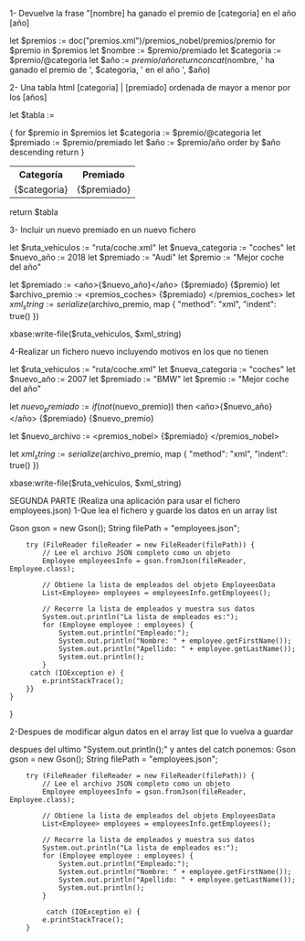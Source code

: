 1- Devuelve la frase "[nombre] ha ganado el premio de [categoria] en el año [año]

let $premios := doc("premios.xml")/premios_nobel/premios/premio for $premio in $premios let $nombre := $premio/premiado let $categoria := $premio/@categoria let $año := $premio/año return concat($nombre, ' ha ganado el premio de ', $categoria, ' en el año ', $año)

2- Una tabla html [categoria] | [premiado] ordenada de mayor a menor por los [años]

let $tabla :=
  <table>
    <tr>
      <th>Categoría</th>
      <th>Premiado</th>
    </tr>
    {
      for $premio in $premios
      let $categoria := $premio/@categoria
      let $premiado := $premio/premiado
      let $año := $premio/año
      order by $año descending
      return
        <tr>
          <td>{$categoria}</td>
          <td>{$premiado}</td>
        </tr>
    }
  </table>
return $tabla

3- Incluir un nuevo premiado en un nuevo fichero

let $ruta_vehiculos := "ruta/coche.xml" 
let $nueva_categoria := "coches"
let $nuevo_año := 2018 
let $premiado := "Audi" 
let $premio := "Mejor coche del año"

let $premiado := <año>{$nuevo_año}</año> {$premiado} {$premio} 
let $archivo_premio := <premios_coches> {$premiado} </premios_coches> 
let $xml_string := serialize($archivo_premio, map { "method": "xml", "indent": true() })

xbase:write-file($ruta_vehiculos, $xml_string)

4-Realizar un fichero nuevo incluyendo motivos en los que no tienen

let $ruta_vehiculos := "ruta/coche.xml"
let $nueva_categoria := "coches"
let $nuevo_año := 2007 
let $premiado := "BMW" 
let $premio := "Mejor coche del año"

let $nuevo_premiado := if (not($nuevo_premio)) then <año>{$nuevo_año}</año> {$premiado} {$nuevo_premio}

let $nuevo_archivo := <premios_nobel> {$premiado} </premios_nobel>

let $xml_string := serialize($archivo_premio, map { "method": "xml", "indent": true() })

xbase:write-file($ruta_vehiculos, $xml_string)

SEGUNDA PARTE (Realiza una aplicación para usar el fichero employees.json)
1-Que lea el fichero y guarde los datos en un array list

Gson gson = new Gson();
        String filePath = "employees.json";

        try (FileReader fileReader = new FileReader(filePath)) {
            // Lee el archivo JSON completo como un objeto
            Employee employeesInfo = gson.fromJson(fileReader, Employee.class);

            // Obtiene la lista de empleados del objeto EmployeesData
            List<Employee> employees = employeesInfo.getEmployees();

            // Recorre la lista de empleados y muestra sus datos
            System.out.println("La lista de empleados es:");
            for (Employee employee : employees) {
                System.out.println("Empleado:");
                System.out.println("Nombre: " + employee.getFirstName());
                System.out.println("Apellido: " + employee.getLastName());
                System.out.println();
            }
         catch (IOException e) {
            e.printStackTrace();
        }}
    }
}

2-Despues de modificar algun datos en el array list que lo vuelva a guardar

despues del ultimo "System.out.println();" y antes del catch ponemos:
Gson gson = new Gson();
        String filePath = "employees.json";

        try (FileReader fileReader = new FileReader(filePath)) {
            // Lee el archivo JSON completo como un objeto
            Employee employeesInfo = gson.fromJson(fileReader, Employee.class);

            // Obtiene la lista de empleados del objeto EmployeesData
            List<Employee> employees = employeesInfo.getEmployees();

            // Recorre la lista de empleados y muestra sus datos
            System.out.println("La lista de empleados es:");
            for (Employee employee : employees) {
                System.out.println("Empleado:");
                System.out.println("Nombre: " + employee.getFirstName());
                System.out.println("Apellido: " + employee.getLastName());
                System.out.println();
            }

             catch (IOException e) {
            e.printStackTrace();
        }



